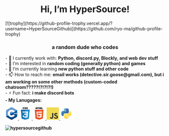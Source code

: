 <h1 align="center">Hi, I’m HyperSource!</h1>
<!-- <h2 align="center">but you may know me as HyperSource on other places!</h2> -->
[![trophy](https://github-profile-trophy.vercel.app/?username=HyperSourceGithub)](https://github.com/ryo-ma/github-profile-trophy)
<h3 align="center">a random dude who codes</h3>
- 🔭 I currently work with: <strong>Python, discord.py, Blockly, and web dev stuff</strong>  <br />
- 👀 I’m interested in <strong>random coding (generally python) and games</strong>  <br />
- 🌱 I’m currently learning <strong>new python stuff and other code</strong>  <br />
- 📫 How to reach me: <strong>email works (detective.sir.goose@gmail.com), but i am working on some other methods (custom-coded chatroom?????!?!?!?!)</strong>  <br />
- ⚡ Fun fact: <strong>i make discord bots<strong>  <br />
- My Lanugages: <p><a href="https://www.w3schools.com/cpp/" target="_blank" rel="noreferrer"> <img src="https://raw.githubusercontent.com/devicons/devicon/master/icons/cplusplus/cplusplus-original.svg" alt="cplusplus" width="40" height="40"/></a><a href="https://www.w3schools.com/css/" target="_blank" rel="noreferrer"> <img src="https://raw.githubusercontent.com/devicons/devicon/master/icons/css3/css3-original-wordmark.svg" alt="css3" width="40" height="40"/></a><a href="https://www.w3.org/html/" target="_blank" rel="noreferrer"> <img src="https://raw.githubusercontent.com/devicons/devicon/master/icons/html5/html5-original-wordmark.svg" alt="html5" width="40" height="40"/></a><a href="https://developer.mozilla.org/en-US/docs/Web/JavaScript" target="_blank" rel="noreferrer"> <img src="https://raw.githubusercontent.com/devicons/devicon/master/icons/javascript/javascript-original.svg" alt="javascript" width="40" height="40"/></a><a href="https://www.python.org" target="_blank" rel="noreferrer"> <img src="https://raw.githubusercontent.com/devicons/devicon/master/icons/python/python-original.svg" alt="python" width="40" height="40"/></a> </p>

<p><img align="left" src="https://github-readme-stats.vercel.app/api/top-langs?username=hypersourcegithub&show_icons=true&locale=en&layout=compact" alt="hypersourcegithub" /></p>

<!---
HyperSourceGithub/HyperSourceGithub is a ✨ special ✨ repository because its `README.md` (this file) appears on your GitHub profile.
You can click the Preview link to take a look at your changes.
--->
